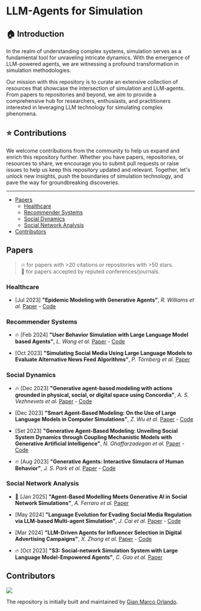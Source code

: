 # LLM-Agents for Simulation

## :house: Introduction

In the realm of understanding complex systems, simulation serves as a fundamental tool for unraveling intricate dynamics. With the emergence of LLM-powered agents, we are witnessing a profound transformation in simulation methodologies.

Our mission with this repository is to curate an extensive collection of resources that showcase the intersection of simulation and LLM-agents. From papers to repositories and beyond, we aim to provide a comprehensive hub for researchers, enthusiasts, and practitioners interested in leveraging LLM technology for simulating complex phenomena.

## :star: Contributions

We welcome contributions from the community to help us expand and enrich this repository further. Whether you have papers, repositories, or resources to share, we encourage you to submit pull requests or raise issues to help us keep this repository updated and relevant. Together, let's unlock new insights, push the boundaries of simulation technology, and pave the way for groundbreaking discoveries.

-----

- [Papers](#papers)
  - [Healthcare](#healthcare)
  - [Recommender Systems](#recommender-systems)
  - [Social Dynamics](#social-dynamics)
  - [Social Network Analysis](#social-network-analysis)
- [Contributors](#contributors)

## Papers

> 🔥 for papers with >20 citations or repositories with >50 stars.\
> 📖 for papers accepted by reputed conferences/journals.

### Healthcare

* [Jul 2023] **"Epidemic Modeling with Generative Agents"**, *R. Williams et al.* [Paper](https://arxiv.org/abs/2307.04986) - [Code](https://github.com/bear96/GABM-Epidemic)

### Recommender Systems

* 🔥 [Feb 2024] **"User Behavior Simulation with Large Language Model based Agents"**, *L. Wang et al.* [Paper](https://arxiv.org/abs/2306.02552) - [Code](https://github.com/RUC-GSAI/YuLan-Rec)

* [Oct 2023] **"Simulating Social Media Using Large Language Models to Evaluate Alternative News Feed Algorithms"**, *P. Törnberg et al.* [Paper](https://arxiv.org/abs/2310.05984)

### Social Dynamics

* 🔥 [Dec 2023] **"Generative agent-based modeling with actions grounded in physical, social, or digital space using Concordia"**, *A. S. Vezhnevets et al.* [Paper](https://arxiv.org/abs/2312.03664) - [Code](https://github.com/google-deepmind/concordia)

* [Dec 2023] **"Smart Agent-Based Modeling: On the Use of Large Language Models in Computer Simulations"**, *Z. Wu et al.* [Paper](https://arxiv.org/abs/2311.06330) - [Code](https://github.com/Roihn/SABM)

* [Set 2023] **"Generative Agent-Based Modeling: Unveiling Social System Dynamics through Coupling Mechanistic Models with Generative Artificial Intelligence"**, *N. Ghaffarzadegan et al.* [Paper](https://arxiv.org/abs/2309.11456) - [Code](https://colab.research.google.com/drive/1lwPKUuoVtfnVudy9UnGiKwGeOXflOl2j?usp=sharing)

* 🔥 [Aug 2023] **"Generative Agents: Interactive Simulacra of Human Behavior"**, *J. S. Park et al.* [Paper](https://arxiv.org/abs/2304.03442) - [Code](https://github.com/joonspk-research/generative_agents)

### Social Network Analysis

* 📖 [Jan 2025] **"Agent-Based Modelling Meets Generative AI in Social Network Simulations"**, *A. Ferraro et al.* [Paper](https://link.springer.com/chapter/10.1007/978-3-031-78541-2_10)

* [May 2024] **"Language Evolution for Evading Social Media Regulation via LLM-based Multi-agent Simulation"**, *J. Cai et al.* [Paper](https://arxiv.org/abs/2405.02858) - [Code](https://github.com/BlueLinkX/GA-MAS)

* [Mar 2024] **"LLM-Driven Agents for Influencer Selection in Digital Advertising Campaigns"**, *X. Zhang et al.* [Paper](https://arxiv.org/abs/2403.15105) - [Code](https://anonymous.4open.science/r/IDS-8D8E)

* 🔥 [Oct 2023] **"S3: Social-network Simulation System with Large Language Model-Empowered Agents"**, *C. Gao et al.* [Paper](https://arxiv.org/abs/2307.14984)

## Contributors

<a href="https://github.com/giammy677dev/LLM-Agents-Papers-for-Simulation/graphs/contributors">
  <img src="https://contrib.rocks/image?repo=giammy677dev/LLM-Agents-Papers-for-Simulation" />
</a>

The repository is initially built and maintained by [Gian Marco Orlando](https://github.com/giammy677dev).
